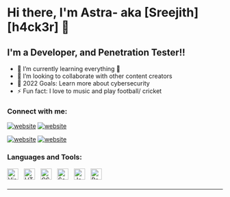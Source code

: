 # Hi there, I'm Astra- aka [Sreejith] [h4ck3r] 👋 




## I'm a Developer, and Penetration Tester!!

- 🌱 I’m currently learning everything 🤣
- 👯 I’m looking to collaborate with other content creators
- 🥅 2022 Goals: Learn more about cybersecurity
- ⚡ Fun fact: I love to music and play football/ cricket

### Connect with me:


[![website](./img/twitter-light.svg)](https://twitter.com/SreejithC#gh-light-mode-only)
[![website](./img/twitter-dark.svg)](https://twitter.com/SreejithC#gh-dark-mode-only)
&nbsp;&nbsp;

[![website](./img/instagram-light.svg)](https://instagram.com/astra.404#gh-light-mode-only)
[![website](./img/instagram-dark.svg)](https://instagram.com/astra.404#gh-dark-mode-only)

### Languages and Tools:

<img align="left" alt="Visual Studio Code" width="26px" src="https://cdn.jsdelivr.net/gh/devicons/devicon/icons/vscode/vscode-original.svg" style="padding-right:10px;" />
<img align="left" alt="HTML5" width="26px" src="https://cdn.jsdelivr.net/gh/devicons/devicon/icons/html5/html5-original.svg" style="padding-right:10px;" />
<img align="left" alt="CSS3" width="26px" src="https://cdn.jsdelivr.net/gh/devicons/devicon/icons/css3/css3-original.svg" style="padding-right:10px;" />
<img align="left" alt="Sass" width="26px" src="https://cdn.jsdelivr.net/gh/devicons/devicon/icons/sass/sass-original.svg" style="padding-right:10px;" />
<img align="left" alt="JavaScript" width="26px" src="https://cdn.jsdelivr.net/gh/devicons/devicon/icons/javascript/javascript-original.svg" style="padding-right:10px;" />
<img align="left" alt="React" width="26px" src="https://cdn.jsdelivr.net/gh/devicons/devicon/icons/react/react-original.svg" style="padding-right:10px;" />

<br />
<br />

---


















</details>

